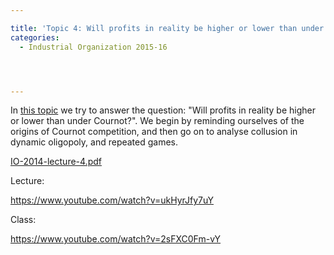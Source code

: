 ```yaml
---

title: 'Topic 4: Will profits in reality be higher or lower than under Cournot?'
categories:
  - Industrial Organization 2015-16




---
```

In <a href="http://www.tholden.org/wp-content/uploads/2014/10/IO-2014-lecture-4.pdf">this topic</a> we try to answer the question: "Will profits in reality be higher or lower than under Cournot?". We begin by reminding ourselves of the origins of Cournot competition, and then go on to analyse collusion in dynamic oligopoly, and repeated games.

<div class="PDFcontainer">
<div class="PDFelement"><object data="http://www.tholden.org/wp-content/uploads/2014/10/IO-2014-lecture-4.pdf" type="application/pdf" width="100%" height="100%"><a href="http://www.tholden.org/wp-content/uploads/2014/10/IO-2014-lecture-4.pdf">IO-2014-lecture-4.pdf</a></object></div>
</div>

Lecture:

https://www.youtube.com/watch?v=ukHyrJfy7uY

Class:

https://www.youtube.com/watch?v=2sFXC0Fm-vY